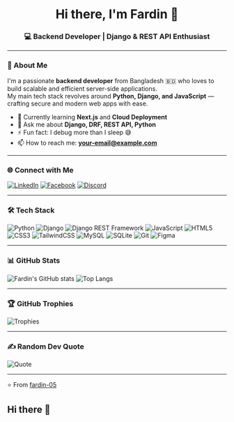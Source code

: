 <h1 align="center">Hi there, I'm Fardin 👋</h1>
<h3 align="center">💻 Backend Developer | Django & REST API Enthusiast</h3>

---

### 🚀 About Me
I'm a passionate **backend developer** from Bangladesh 🇧🇩 who loves to build scalable and efficient server-side applications.  
My main tech stack revolves around **Python, Django, and JavaScript** — crafting secure and modern web apps with ease.  

- 🌱 Currently learning **Next.js** and **Cloud Deployment**
- 💬 Ask me about **Django, DRF, REST API, Python**
- ⚡ Fun fact: I debug more than I sleep 😅
- 📫 How to reach me: **your-email@example.com**

---

### 🌐 Connect with Me
[![LinkedIn](https://img.shields.io/badge/LinkedIn-blue?style=for-the-badge&logo=linkedin&logoColor=white)](https://linkedin.com/in/your-link)
[![Facebook](https://img.shields.io/badge/Facebook-1877F2?style=for-the-badge&logo=facebook&logoColor=white)](https://facebook.com/your-link)
[![Discord](https://img.shields.io/badge/Discord-5865F2?style=for-the-badge&logo=discord&logoColor=white)](https://discord.gg/your-link)

---

### 🛠️ Tech Stack
![Python](https://img.shields.io/badge/Python-3776AB?style=for-the-badge&logo=python&logoColor=white)
![Django](https://img.shields.io/badge/Django-092E20?style=for-the-badge&logo=django&logoColor=white)
![Django REST Framework](https://img.shields.io/badge/REST%20API-ff1709?style=for-the-badge&logo=django&logoColor=white)
![JavaScript](https://img.shields.io/badge/JavaScript-F7DF1E?style=for-the-badge&logo=javascript&logoColor=black)
![HTML5](https://img.shields.io/badge/HTML5-E34F26?style=for-the-badge&logo=html5&logoColor=white)
![CSS3](https://img.shields.io/badge/CSS3-1572B6?style=for-the-badge&logo=css3&logoColor=white)
![TailwindCSS](https://img.shields.io/badge/TailwindCSS-38B2AC?style=for-the-badge&logo=tailwind-css&logoColor=white)
![MySQL](https://img.shields.io/badge/MySQL-4479A1?style=for-the-badge&logo=mysql&logoColor=white)
![SQLite](https://img.shields.io/badge/SQLite-07405E?style=for-the-badge&logo=sqlite&logoColor=white)
![Git](https://img.shields.io/badge/Git-F05032?style=for-the-badge&logo=git&logoColor=white)
![Figma](https://img.shields.io/badge/Figma-F24E1E?style=for-the-badge&logo=figma&logoColor=white)

---

### 📊 GitHub Stats
![Fardin's GitHub stats](https://github-readme-stats.vercel.app/api?username=fardin-05&show_icons=true&theme=tokyonight)
![Top Langs](https://github-readme-stats.vercel.app/api/top-langs/?username=fardin-05&layout=compact&theme=tokyonight)

---

### 🏆 GitHub Trophies
![Trophies](https://github-profile-trophy.vercel.app/?username=fardin-05&theme=onedark&margin-w=10)

---

### ✍️ Random Dev Quote
![Quote](https://quotes-github-readme.vercel.app/api?type=horizontal&theme=merko)

---

⭐️ From [fardin-05](https://github.com/fardin-05)
## Hi there 👋

<!--
**fardin-05/fardin-05** is a ✨ _special_ ✨ repository because its `README.md` (this file) appears on your GitHub profile.

Here are some ideas to get you started:

- 🔭 I’m currently working on ...
- 🌱 I’m currently learning ...
- 👯 I’m looking to collaborate on ...
- 🤔 I’m looking for help with ...
- 💬 Ask me about ...
- 📫 How to reach me: ...
- 😄 Pronouns: ...
- ⚡ Fun fact: ...
-->
